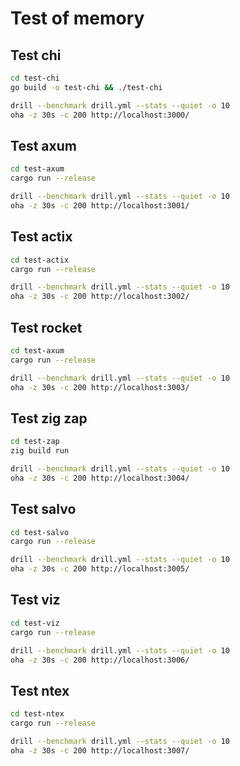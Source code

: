 # Test of memory

## Test chi

```bash
cd test-chi
go build -o test-chi && ./test-chi

drill --benchmark drill.yml --stats --quiet -o 10
oha -z 30s -c 200 http://localhost:3000/
```

## Test axum

```bash
cd test-axum
cargo run --release

drill --benchmark drill.yml --stats --quiet -o 10
oha -z 30s -c 200 http://localhost:3001/
```

## Test actix

```bash
cd test-actix
cargo run --release

drill --benchmark drill.yml --stats --quiet -o 10
oha -z 30s -c 200 http://localhost:3002/
```

## Test rocket

```bash
cd test-axum
cargo run --release

drill --benchmark drill.yml --stats --quiet -o 10
oha -z 30s -c 200 http://localhost:3003/
```

## Test zig zap

```bash
cd test-zap
zig build run

drill --benchmark drill.yml --stats --quiet -o 10
oha -z 30s -c 200 http://localhost:3004/
```

## Test salvo

```bash
cd test-salvo
cargo run --release

drill --benchmark drill.yml --stats --quiet -o 10
oha -z 30s -c 200 http://localhost:3005/
```

## Test viz

```bash
cd test-viz
cargo run --release

drill --benchmark drill.yml --stats --quiet -o 10
oha -z 30s -c 200 http://localhost:3006/
```

## Test ntex

```bash
cd test-ntex
cargo run --release

drill --benchmark drill.yml --stats --quiet -o 10
oha -z 30s -c 200 http://localhost:3007/
```
